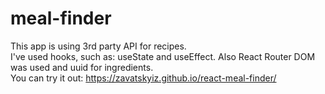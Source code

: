 # meal-finder

This app is using 3rd party API for recipes. <br/>
I've used hooks, such as: useState and useEffect. Also React Router DOM was used and uuid for ingredients. <br/>
You can try it out: https://zavatskyiz.github.io/react-meal-finder/
